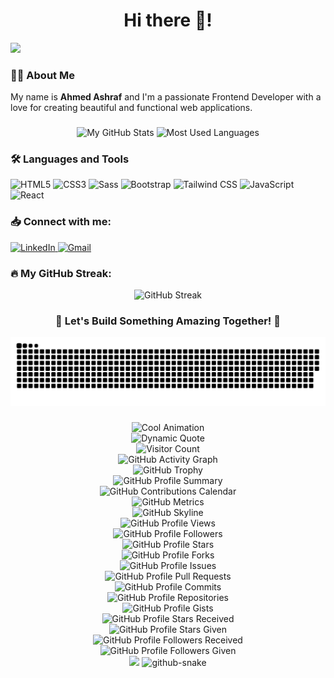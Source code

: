 <h1 align="center">Hi there 👋!</h1>

<div align="left">
  <img src="https://visitor-badge.laobi.icu/badge?page_id=AhmedAshraf2288.AhmedAshraf2288&left_color=mediumaquamarine&right_color=darkorange&left_text=Profile%20View" />
</div>

###

<h3 align="left">👩‍💻 About Me</h3>
<p align="left">My name is <strong>Ahmed Ashraf</strong> and I'm a passionate Frontend Developer with a love for creating beautiful and functional web applications.</p>

###

<div align="center">
  <img src="https://github-readme-stats.vercel.app/api?username=AhmedAshraf2288&show_icons=true&theme=radical" alt="My GitHub Stats" />
  <img src="https://github-readme-stats.vercel.app/api/top-langs/?username=AhmedAshraf2288&layout=compact&theme=radical" alt="Most Used Languages" />
</div>

###

<h3 align="left">🛠 Languages and Tools</h3>
<div align="left">
  <img src="https://cdn.jsdelivr.net/gh/devicons/devicon/icons/html5/html5-original.svg" height="40" alt="HTML5" />
  <img src="https://cdn.jsdelivr.net/gh/devicons/devicon/icons/css3/css3-original.svg" height="40" alt="CSS3" />
  <img src="https://cdn.jsdelivr.net/gh/devicons/devicon/icons/sass/sass-original.svg" height="40" alt="Sass" />
  <img src="https://cdn.jsdelivr.net/gh/devicons/devicon/icons/bootstrap/bootstrap-original.svg" height="40" alt="Bootstrap" />
  <img src="https://cdn.jsdelivr.net/gh/devicons/devicon/icons/tailwindcss/tailwindcss-original.svg" height="40" alt="Tailwind CSS" />
  <img src="https://cdn.jsdelivr.net/gh/devicons/devicon/icons/javascript/javascript-original.svg" height="40" alt="JavaScript" />
  <img src="https://cdn.jsdelivr.net/gh/devicons/devicon/icons/react/react-original.svg" height="40" alt="React" />
</div>

###

<h3 align="left">📥 Connect with me:</h3>
<div align="left">
  <a href="https://www.linkedin.com/in/ahmed-ashraf-849bbb1b9" target="_blank">
    <img src="https://raw.githubusercontent.com/maurodesouza/profile-readme-generator/master/src/assets/icons/social/linkedin/default.svg" width="52" height="40" alt="LinkedIn" />
  </a>
  <a href="mailto:ahmed.ashraf14955@gmail.com" target="_blank">
    <img src="https://raw.githubusercontent.com/maurodesouza/profile-readme-generator/master/src/assets/icons/social/gmail/default.svg" width="52" height="40" alt="Gmail" />
  </a>
</div>

###

<h3 align="left">🔥 My GitHub Streak:</h3>
<div align="center">
  <img src="https://streak-stats.demolab.com?user=AhmedAshraf2288&theme=radical" alt="GitHub Streak" />
</div>

###

<h3 align="center">🌟 Let's Build Something Amazing Together! 🌟</h3>

<div align="center">
  <img src="https://raw.githubusercontent.com/AhmedAshraf2288/AhmedAshraf2288/output/snake.svg" alt="Snake animation" />
</div>

###

<!-- Add some cool animations -->
<div align="center">
  <img src="https://github.com/AhmedAshraf2288/AhmedAshraf2288/blob/main/assets/animation.gif" alt="Cool Animation" />
</div>

<!-- Add a dynamic quote -->
<div align="center">
  <img src="https://quotes-github-readme.vercel.app/api?type=horizontal&theme=radical" alt="Dynamic Quote" />
</div>

<!-- Add a visitor counter -->
<div align="center">
  <img src="https://profile-counter.glitch.me/AhmedAshraf2288/count.svg" alt="Visitor Count" />
</div>

<!-- Add a GitHub activity graph -->
<div align="center">
  <img src="https://activity-graph.herokuapp.com/graph?username=AhmedAshraf2288&theme=radical" alt="GitHub Activity Graph" />
</div>

<!-- Add a GitHub trophy -->
<div align="center">
  <img src="https://github-profile-trophy.vercel.app/?username=AhmedAshraf2288&theme=radical" alt="GitHub Trophy" />
</div>

<!-- Add a GitHub profile summary -->
<div align="center">
  <img src="https://github-profile-summary-cards.vercel.app/api/cards/profile-details?username=AhmedAshraf2288&theme=radical" alt="GitHub Profile Summary" />
</div>

<!-- Add a GitHub contributions calendar -->
<div align="center">
  <img src="https://github.com/AhmedAshraf2288/AhmedAshraf2288/blob/main/assets/contributions.svg" alt="GitHub Contributions Calendar" />
</div>

<!-- Add a GitHub metrics -->
<div align="center">
  <img src="https://github.com/AhmedAshraf2288/AhmedAshraf2288/blob/main/assets/metrics.svg" alt="GitHub Metrics" />
</div>

<!-- Add a GitHub skyline -->
<div align="center">
  <img src="https://github.com/AhmedAshraf2288/AhmedAshraf2288/blob/main/assets/skyline.svg" alt="GitHub Skyline" />
</div>

<!-- Add a GitHub profile views -->
<div align="center">
  <img src="https://github.com/AhmedAshraf2288/AhmedAshraf2288/blob/main/assets/profile-views.svg" alt="GitHub Profile Views" />
</div>

<!-- Add a GitHub profile followers -->
<div align="center">
  <img src="https://github.com/AhmedAshraf2288/AhmedAshraf2288/blob/main/assets/followers.svg" alt="GitHub Profile Followers" />
</div>

<!-- Add a GitHub profile stars -->
<div align="center">
  <img src="https://github.com/AhmedAshraf2288/AhmedAshraf2288/blob/main/assets/stars.svg" alt="GitHub Profile Stars" />
</div>

<!-- Add a GitHub profile forks -->
<div align="center">
  <img src="https://github.com/AhmedAshraf2288/AhmedAshraf2288/blob/main/assets/forks.svg" alt="GitHub Profile Forks" />
</div>

<!-- Add a GitHub profile issues -->
<div align="center">
  <img src="https://github.com/AhmedAshraf2288/AhmedAshraf2288/blob/main/assets/issues.svg" alt="GitHub Profile Issues" />
</div>

<!-- Add a GitHub profile pull requests -->
<div align="center">
  <img src="https://github.com/AhmedAshraf2288/AhmedAshraf2288/blob/main/assets/pull-requests.svg" alt="GitHub Profile Pull Requests" />
</div>

<!-- Add a GitHub profile commits -->
<div align="center">
  <img src="https://github.com/AhmedAshraf2288/AhmedAshraf2288/blob/main/assets/commits.svg" alt="GitHub Profile Commits" />
</div>

<!-- Add a GitHub profile repositories -->
<div align="center">
  <img src="https://github.com/AhmedAshraf2288/AhmedAshraf2288/blob/main/assets/repositories.svg" alt="GitHub Profile Repositories" />
</div>

<!-- Add a GitHub profile gists -->
<div align="center">
  <img src="https://github.com/AhmedAshraf2288/AhmedAshraf2288/blob/main/assets/gists.svg" alt="GitHub Profile Gists" />
</div>

<!-- Add a GitHub profile stars received -->
<div align="center">
  <img src="https://github.com/AhmedAshraf2288/AhmedAshraf2288/blob/main/assets/stars-received.svg" alt="GitHub Profile Stars Received" />
</div>

<!-- Add a GitHub profile stars given -->
<div align="center">
  <img src="https://github.com/AhmedAshraf2288/AhmedAshraf2288/blob/main/assets/stars-given.svg" alt="GitHub Profile Stars Given" />
</div>

<!-- Add a GitHub profile followers received -->
<div align="center">
  <img src="https://github.com/AhmedAshraf2288/AhmedAshraf2288/blob/main/assets/followers-received.svg" alt="GitHub Profile Followers Received" />
</div>

<!-- Add a GitHub profile followers given -->
<div align="center">
  <img src="https://github.com/AhmedAshraf2288/AhmedAshraf2288/blob/main/assets/followers-given.svg" alt="GitHub Profile Followers Given" />
</div>

<!-- Add a GitHub profile stars received -->
<div align="center">
  <img src="https://github.com/AhmedAsh


  <picture>
  <source media="(prefers-color-scheme: dark)" srcset="github-snake-dark.svg" />
  <source media="(prefers-color-scheme: light)" srcset="github-snake.svg" />
  <img alt="github-snake" src="github-snake.svg" />
</picture>
